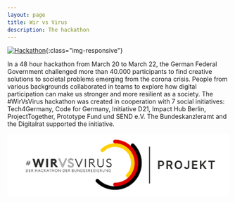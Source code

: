 ```yaml
---
layout: page
title: Wir vs Virus
description: The hackathon
---
```



[![Hackathon](https://img.youtube.com/vi/LqemooUtAQo/0.jpg)](https://youtu.be/LqemooUtAQo){:class="img-responsive"}


In a 48 hour hackathon from March 20 to March 22, the German Federal Government challenged more than 40.000 participants to find creative solutions to societal problems emerging from the corona crisis. People from various backgrounds collaborated in teams to explore how digital participation can make us stronger and more resilient as a society.
The #WirVsVirus hackathon was created in cooperation with 7 social initiatives: Tech4Germany, Code for Germany, Initiative D21, Impact Hub Berlin, ProjectTogether, Prototype Fund und SEND e.V. The Bundeskanzleramt and the Digitalrat supported the initiative.

![Logo](img/Logo_Projekt_01.png)
